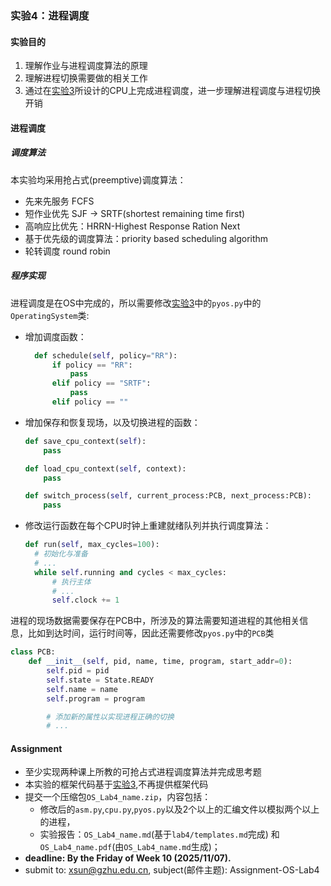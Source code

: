 ### 实验4：进程调度
#### 实验目的
1. 理解作业与进程调度算法的原理
2. 理解进程切换需要做的相关工作
3. 通过在[实验3](../lab3/readme.md)所设计的CPU上完成进程调度，进一步理解进程调度与进程切换开销

#### 进程调度
##### 调度算法
本实验均采用抢占式(preemptive)调度算法：
+ 先来先服务 FCFS
+ 短作业优先 SJF $\to$ SRTF(shortest remaining time first)
+ 高响应比优先：HRRN-Highest Response Ration Next
+ 基于优先级的调度算法：priority based scheduling algorithm
+ 轮转调度 round robin

##### 程序实现 
进程调度是在OS中完成的，所以需要修改[实验3](../lab3/readme.md)中的`pyos.py`中的`OperatingSystem`类:

+ 增加调度函数：
  ```py
    def schedule(self, policy="RR"):
        if policy == "RR":
            pass
        elif policy == "SRTF":
            pass
        elif policy == ""
  ```
+ 增加保存和恢复现场，以及切换进程的函数：
  ```py
  def save_cpu_context(self):
      pass

  def load_cpu_context(self, context):
      pass

  def switch_process(self, current_process:PCB, next_process:PCB):
      pass
  ```
+ 修改运行函数在每个CPU时钟上重建就绪队列并执行调度算法：
  ```py
  def run(self, max_cycles=100):
    # 初始化与准备
    # ...
    while self.running and cycles < max_cycles:
        # 执行主体
        # ...
        self.clock += 1
  ```

进程的现场数据需要保存在PCB中，所涉及的算法需要知道进程的其他相关信息，比如到达时间，运行时间等，因此还需要修改`pyos.py`中的`PCB`类
```py
class PCB:
    def __init__(self, pid, name, time, program, start_addr=0):
        self.pid = pid
        self.state = State.READY
        self.name = name
        self.program = program

        # 添加新的属性以实现进程正确的切换
        # ...
```

#### Assignment
+ 至少实现两种课上所教的可抢占式进程调度算法并完成思考题
+ 本实验的框架代码基于[实验3](../lab3/framework),不再提供框架代码
+ 提交一个压缩包`OS_Lab4_name.zip`，内容包括：
  + 修改后的`asm.py`,`cpu.py`,`pyos.py`以及2个以上的汇编文件以模拟两个以上的进程，
  + 实验报告：`OS_Lab4_name.md`(基于`lab4/templates.md`完成) 和 `OS_Lab4_name.pdf`(由`OS_Lab4_name.md`生成)；
+ **deadline: By the Friday of Week 10 (2025/11/07).**
+ submit to: xsun@gzhu.edu.cn, subject(邮件主题): Assignment-OS-Lab4